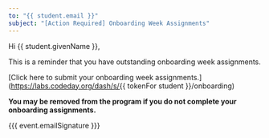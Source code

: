 ```yaml
---
to: "{{ student.email }}"
subject: "[Action Required] Onboarding Week Assignments"
---
```


Hi {{ student.givenName }},

This is a reminder that you have outstanding onboarding week assignments.

[Click here to submit your onboarding week assignments.](https://labs.codeday.org/dash/s/{{ tokenFor student }}/onboarding)

**You may be removed from the program if you do not complete your onboarding assignments.** 

{{{ event.emailSignature }}}